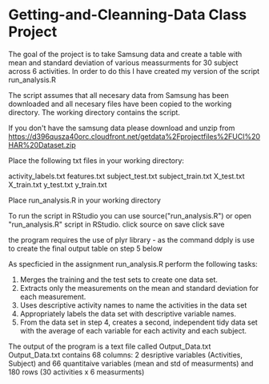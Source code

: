 # Getting-and-Cleanning-Data Class Project

The goal of the project is to take Samsung data and create a table with mean and standard deviation of various meassurments for 30 subject across 6 activities. In order to do this I have created my version of the script run_analysis.R

The script assumes that all necesary data from Samsung has been downloaded and all necesary files have been copied to the working directory. The working directory contains the script.

If you don't have the samsung data please download and unzip from https://d396qusza40orc.cloudfront.net/getdata%2Fprojectfiles%2FUCI%20HAR%20Dataset.zip

Place the following txt files in your working directory:

activity_labels.txt
features.txt
subject_test.txt
subject_train.txt
X_test.txt
X_train.txt
y_test.txt
y_train.txt

Place run_analysis.R in your working directory

To run the script in RStudio  you can use 
source("run_analysis.R")
or
open "run_analysis.R" script in RStudio.
click source on save
click save

the program requires the use of plyr library - as the command ddply is use to create the final output table on step 5 below

As specficied in the assignment run_analysis.R perform the following tasks:
1. Merges the training and the test sets to create one data set.
2. Extracts only the measurements on the mean and standard deviation for each measurement. 
3. Uses descriptive activity names to name the activities in the data set
4. Appropriately labels the data set with descriptive variable names. 
5. From the data set in step 4, creates a second, independent tidy data set with the average of each variable for each activity and each subject.

The output of the program is a text file called Output_Data.txt
Output_Data.txt contains 68 columns: 2 desriptive variables (Activities, Subject) and 66 quantitaive variables (mean and std of measurments) and 180 rows (30 activities x 6 measurments)


